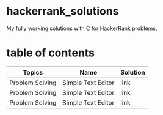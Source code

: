 # hackerrank_solutions
My fully working solutions with C for HackerRank problems.


# table of contents
|Topics| Name| Solution|
|------|-----|---------|
|Problem Solving|Simple Text Editor|link|
|Problem Solving|Simple Text Editor|link|
|Problem Solving|Simple Text Editor|link|

